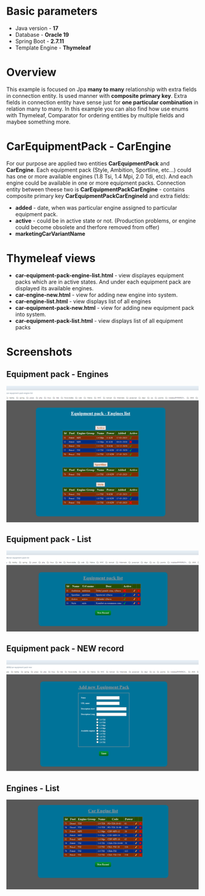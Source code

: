 # Basic parameters
+ Java version - **17**
+ Database - **Oracle 19**
+ Spring Boot - **2.7.11**
+ Template Engine - **Thymeleaf**

# Overview
  This example is focused on Jpa **many to many** relationship with extra fields in connection entity. Is used manner 
with **composite primary key**. Extra fields in connection entity have sense 
just for **one particular combination** in relation many to many. In this example you can also find how use enums with Thymeleaf, Comparator for 
ordering entities by multiple fields and maybee something more.

# CarEquipmentPack - CarEngine
  For our purpose are applied two entities **CarEquipmentPack** and **CarEngine**. Each equipment pack (Style, Ambition, Sportline, etc...) could has
one or more available engines (1.8 Tsi, 1.4 Mpi, 2.0 Tdi, etc). And each engine could be available in one or more equipment packs. Connection entity between theese 
two is **CarEquipmentPackCarEngine** - contains composite primary key **CarEquipmentPackCarEngineId** and extra fields:
+ **added** - date, when was particular engine assigned to particular equipment pack.
+ **active** - could be in active state or not. (Production problems, or engine could become obsolete and therfore removed from offer)
+ **marketingCarVariantName**

# Thymeleaf views

+ **car-equipment-pack-engine-list.html** - view displayes equipment packs which are in active states. And under each equipment pack are
             displayed its available engines.
+ **car-engine-new.html** - view for adding new engine into system.
+ **car-engine-list.html** - view displays list of all engines
+ **car-equipment-pack-new.html** - view for adding new equipment pack into system.
+ **car-equipment-pack-list.html** - view displays list of all equipment packs


# Screenshots
## Equipment pack - Engines 
![login view](/many-to-many-composite-key/screen-shots/eq-pack-engines-list2.png)

## Equipment pack - List
![login view](/many-to-many-composite-key/screen-shots/eq-pack-list.png)

## Equipment pack - NEW record
![login view](/many-to-many-composite-key/screen-shots/eq-pack-new.png)

## Engines - List
![login view](/many-to-many-composite-key/screen-shots/engine-list.png)

  

